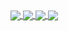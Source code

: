 <a href="https://github.com/deadly">
  <img align="center" src="https://github-readme-stats.vercel.app/api/wakatime?username=234asdfvb&theme=radical" />
</a>
<a href="https://github.com/anuraghazra/github-readme-stats">
  <img align="center" src="https://github-readme-stats.vercel.app/api/top-langs/?username=deadly&theme=radical&card_width=495" />
</a>
<a href="https://github.com/deadly/server-badge-exploit">
  <img align="center" src="https://github-readme-stats.vercel.app/api/pin/?username=deadly&repo=server-badge-exploit&theme=radical" />
</a>
<a href="https://github.com/deadly/disable-server-invites-exploit">
  <img align="center" src="https://github-readme-stats.vercel.app/api/pin/?username=deadly&repo=disable-server-invites-exploit&theme=radical" />
</a>
<!--
**deadly/deadly** is a ✨ _special_ ✨ repository because its `README.md` (this file) appears on your GitHub profile.

Here are some ideas to get you started:
